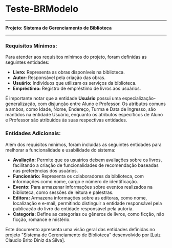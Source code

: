 # Teste-BRModelo

---

**Projeto: Sistema de Gerenciamento de Biblioteca**

---

### Requisitos Mínimos:

Para atender aos requisitos mínimos do projeto, foram definidas as seguintes entidades:

- **Livro:** Representa as obras disponíveis na biblioteca.
- **Autor:** Responsável pela criação das obras.
- **Usuário:** Indivíduos que utilizam os serviços da biblioteca.
- **Empréstimo:** Registro de empréstimo de livros aos usuários.

É importante notar que a entidade **Usuário** possui uma especialização-generalização, com disjunção entre Aluno e Professor. Os atributos comuns a ambos, como Idade, Nome, Endereço, Turma e Data de Ingresso, são mantidos na entidade Usuário, enquanto os atributos específicos de Aluno e Professor são atribuídos às suas respectivas entidades.

### Entidades Adicionais:

Além dos requisitos mínimos, foram incluídas as seguintes entidades para melhorar a funcionalidade e usabilidade do sistema:

- **Avaliação:** Permite que os usuários deixem avaliações sobre os livros, facilitando a criação de funcionalidades de recomendação baseadas nas preferências dos usuários.
- **Funcionário:** Representa os colaboradores da biblioteca, com informações como nome, cargo e número de identificação.
- **Evento:** Para armazenar informações sobre eventos realizados na biblioteca, como sessões de leitura e palestras.
- **Editora:** Armazena informações sobre as editoras, como nome, localização e e-mail, permitindo distinguir a entidade responsável pela publicação do livro da entidade responsável pela autoria.
- **Categoria:** Define as categorias ou gêneros de livros, como ficção, não ficção, romance e mistério.

Este documento apresenta uma visão geral das entidades definidas no projeto "Sistema de Gerenciamento de Biblioteca" desenvolvido por [Luiz Claudio Brito Diniz da Silva].
